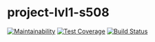 # project-lvl1-s508
[![Maintainability](https://api.codeclimate.com/v1/badges/08e48ac133cc3f8c3e49/maintainability)](https://codeclimate.com/github/Yuran-Luk/project-lvl1-s508/maintainability)
[![Test Coverage](https://api.codeclimate.com/v1/badges/08e48ac133cc3f8c3e49/test_coverage)](https://codeclimate.com/github/Yuran-Luk/project-lvl1-s508/test_coverage)
[![Build Status](https://travis-ci.org/Yuran-Luk/project-lvl1-s508.svg?branch=master)](https://travis-ci.org/Yuran-Luk/project-lvl1-s508)
